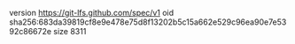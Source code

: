 version https://git-lfs.github.com/spec/v1
oid sha256:683da39819cf8e9e478e75d8f13202b5c15a662e529c96ea90e7e5392c86672e
size 8311
